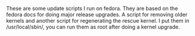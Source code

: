 These are some update scripts I run on fedora. They are based on the fedora docs for doing major release upgrades.
A script for removing older kernels and another script for regenerating the rescue kernel. I put them in /usr/local/sbin/, you can run them as root after doing a kernel upgrade.
